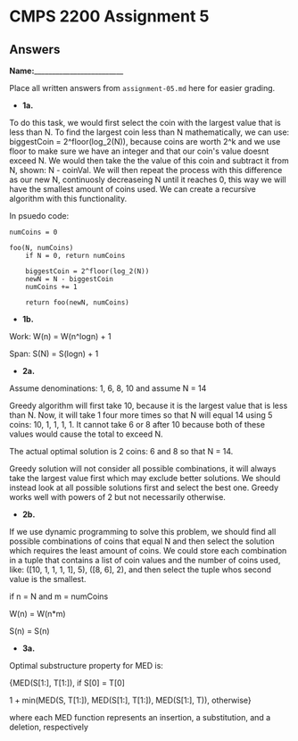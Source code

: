 # CMPS 2200 Assignment 5
## Answers

**Name:**_________________________


Place all written answers from `assignment-05.md` here for easier grading.





- **1a.**

To do this task, we would first select the coin with the largest value that is less than N. To find the largest coin less than N mathematically, we can use: biggestCoin = 2^floor(log_2(N)), because coins are worth 2^k and we use floor to make sure we have an integer and that our coin's value doesnt exceed N. We would then take the the value of this coin and subtract it from N, shown: N - coinVal. We will then repeat the process with this difference as our new N, continuosly decreaseing N until it reaches 0, this way we will have the smallest amount of coins used. We can create a recursive algorithm with this functionality.

In psuedo code:

```
numCoins = 0

foo(N, numCoins)
    if N = 0, return numCoins

    biggestCoin = 2^floor(log_2(N))
    newN = N - biggestCoin
    numCoins += 1

    return foo(newN, numCoins)
```

- **1b.**

Work: W(n) = W(n^logn) + 1

Span: S(N) = S(logn) + 1




- **2a.**

Assume denominations: 1, 6, 8, 10 and assume N = 14

Greedy algorithm will first take 10, because it is the largest value that is less than N. Now, it will take 1 four more times so that N will equal 14 using 5 coins: 10, 1, 1, 1, 1. It cannot take 6 or 8 after 10 because both of these values would cause the total to exceed N.

The actual optimal solution is 2 coins: 6 and 8 so that N = 14. 

Greedy solution will not consider all possible combinations, it will always take the largest value first which may exclude better solutions. We should instead look at all possible solutions first and select the best one. Greedy works well with powers of 2 but not necessarily otherwise.


- **2b.**

If we use dynamic programming to solve this problem, we should find all possible combinations of coins that equal N and then select the solution which requires the least amount of coins. We could store each combination in a tuple that contains a list of coin values and the number of coins used, like: ([10, 1, 1, 1, 1], 5), ([8, 6], 2), and then select the tuple whos second value is the smallest.

if n = N and m = numCoins

W(n) = W(n*m)

S(n) = S(n)



- **3a.**

Optimal substructure property for MED is:

{MED(S[1:], T[1:]), if S[0] = T[0]

1 + min(MED(S, T[1:]), MED(S[1:], T[1:]), MED(S[1:], T)), otherwise}

where each MED function represents an insertion, a substitution, and a deletion, respectively

